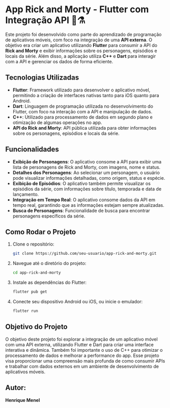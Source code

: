 # App Rick and Morty - Flutter com Integração API 🧪⚗️

Este projeto foi desenvolvido como parte do aprendizado de programação de aplicativos móveis, com foco na integração de uma **API externa**. O objetivo era criar um aplicativo utilizando **Flutter** para consumir a API do **Rick and Morty** e exibir informações sobre os personagens, episódios e locais da série. Além disso, a aplicação utiliza **C++** e **Dart** para interagir com a API e gerenciar os dados de forma eficiente.

## Tecnologias Utilizadas

- **Flutter**: Framework utilizado para desenvolver o aplicativo móvel, permitindo a criação de interfaces nativas tanto para iOS quanto para Android.
- **Dart**: Linguagem de programação utilizada no desenvolvimento do Flutter, com foco na interação com a API e manipulação de dados.
- **C++**: Utilizado para processamento de dados em segundo plano e otimização de algumas operações no app.
- **API do Rick and Morty**: API pública utilizada para obter informações sobre os personagens, episódios e locais da série.

## Funcionalidades

- **Exibição de Personagens**: O aplicativo consome a API para exibir uma lista de personagens de Rick and Morty, com imagens, nome e status.
- **Detalhes dos Personagens**: Ao selecionar um personagem, o usuário pode visualizar informações detalhadas, como origem, status e espécie.
- **Exibição de Episódios**: O aplicativo também permite visualizar os episódios da série, com informações sobre título, temporada e data de lançamento.
- **Integração em Tempo Real**: O aplicativo consome dados da API em tempo real, garantindo que as informações estejam sempre atualizadas.
- **Busca de Personagens**: Funcionalidade de busca para encontrar personagens específicos da série.

## Como Rodar o Projeto

1. Clone o repositório:

   ```bash
   git clone https://github.com/seu-usuario/app-rick-and-morty.git
2. Navegue até o diretório do projeto:
   ```bash
   cd app-rick-and-morty
3. Instale as dependências do Flutter:
   ```bash
   flutter pub get
4. Conecte seu dispositivo Android ou iOS, ou inicie o emulador:
   ```bash
   flutter run

## Objetivo do Projeto
O objetivo deste projeto foi explorar a integração de um aplicativo móvel com uma API externa, utilizando Flutter e Dart para criar uma interface interativa e dinâmica. Também foi importante o uso de C++ para otimizar o processamento de dados e melhorar a performance do app. Esse projeto visa proporcionar uma compreensão mais profunda de como consumir APIs e trabalhar com dados externos em um ambiente de desenvolvimento de aplicativos móveis.

## Autor: 
**Henrique Menel**
